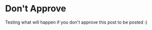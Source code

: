 <!--
author: philip-gai
repository: https://github.com/philip-gai/repost
category: announcements
-->

# Don't Approve

Testing what will happen if you don't approve this post to be posted :)
